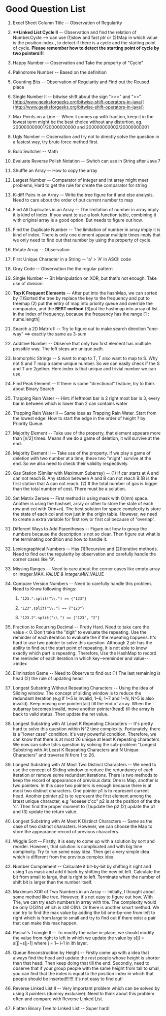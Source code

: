 # Good Question List

1. Excel Sheet Column Title  -- Observation of Regularity

2. **\*\*Linked List Cycle II** -- Observation and find the relation of Number.Cycle --&gt; can use  \(1\)slow and fast ptr or \(2\)Map in which value is the position index ,  to detect if there is a cycle and the starting point of cycle. **Please remember how to detect the starting point of cycle by two pointers!!!**

3. Happy Number -- Observation and Take the property of "Cycle"

4. Palindrome Number -- Based on the definition

5. Counting Bits -- Observation of Regularity and Find out the Reused place

6. Single Number II -- bitwise shift about the sign "&gt;&gt;&gt;" and "&gt;&gt;" [http://www.geeksforgeeks.org/bitwise-shift-operators-in-java/](http://www.geeksforgeeks.org/bitwise-shift-operators-in-java/)

7. Max Points on a Line -- When it comes up with fraction, keep it in the lowest term might be the best choice without any distortion, eg. 200000000001/20000000000   and   200000000002/20000000001

8. Ugly Number -- Observation and try not to directly solve the question in a fastest way, try brute force method first.

9. Bulb Switcher -- Math

10. Evaluate Reverse Polish Notation -- Switch can use in String after Java 7

11. Shuffle an Array -- How to copy the array

12. Largest Number -- Comparator of Integer and int array might meet problems,    Hard to get the rule for create the comparator for string

13. K-diff Pairs in an Array -- Write the tree figure for if and else analysis. Need to care about the order of put current number to map

14. Find All Duplicates in an Array -- The limitation of number in array imply it is kind of index. If you want to use a look function table, combining it with original array is a good option. But needs to figure out how.

15. Find the Duplicate Number -- The limitation of number in array imply it is kind of index. There is only one element appear multiple times imply that we only need to find out that number by using the property of cycle.

16. Rotate Array -- Observation

17. First Unique Character in a String --   'a' &gt; 'A'  in ASCII code

18. Gray Code -- Observation the the regular pattern

19. Single Number -- Bit Manipulation on XOR, but that's not enough. Take use of division.

20. **Top K Frequent Elements** -- After put into the hashMap, we can sorted by \(1\)Sorted the tree by replace the key to the frequency and put to treemap \(2\) put the entry of map into priority queue and override the comparator, and the **BEST method** \(3\)put the hashmap into array of list in the index of frequency, because the frequency has the range \[1 : nums.length\]

21. Search a 2D Matrix II -- Try to figure out to make search direction "one-way" ==&gt; exactly the same as 3-sum

22. Additive Number -- Observe that only two first element has multiple possible way. The left steps are unique path.

23. Isomorphic Strings -- S want to map to T, T also want to map to S. Why not S and T map a same unique number. So we can easily check if the S and T are 2gether. Here index is that unique and trivial number we can use.

24. Find Peak Element -- If there is some "directional" feature, try to think about Binary Search

25. Trapping Rain Water -- Hint: if leftmost bar is 2 right most bar is 3, every bar in between which is lower than 2 can contains water

26. Trapping Rain Water II -- Same idea as Trapping Rain Water. Start from the lowest edge. How to start the edge in the order of height ? by Priority Queue.

27. Majority Element -- Take use of the property, that element appears more than \[n/2\] times. Means if we do a game of deletion, it will survive at the end.

28. Majority Element II -- Take use of the property. If we play a game of deletion with two number at a time, these two "might" survive at the end. So we also need to check their validity respectively.

29. Gas Station \(Similar with Maximum Subarray\) -- \(1\) If car starts at A and can not reach B. Any station between A and B can not reach B.\(B is the first station that A can not reach. \(2\) If the total number of gas is bigger than the total number of cost. There must be a solution.

30. Set Matrix Zeroes -- First method is using mask with O\(mn\) space. Another is using the hashset, array or other to store the state of each row and col with O\(m+n\). The best solution for space complexity is store the state of each col and row just in the origin table.  However, we need to create a extra variable for first row or first col because of "overlap".

31. Different Ways to Add Parentheses -- Figure out how to group the numbers because the description is not so clear. Then figure out what is the terminating condition and how to handle it.

32. Lexicographical Numbers -- Has \(1\)Recursive and \(2\)Iterative methods. Need to find out the regularity by observation and carefully handle the corner cases like '9'.

33. Missing Ranges -- Need to care about the corner cases like empty array or Integer.MAX\__VALUE & Integer.MIN_\_VALUE

34. Compare Version Numbers -- Need to carefully handle this problem. Need to Know following things:

    1. `"123.".split("\\.") == {"123"}`

    2. `"123".split("\\.") == {"123"}`

    3. `"123.2".split("\\.") == {"123", "2"}`

35. Fraction to Recurring Decimal -- Pretty Hard. Need to take care the value &lt; 0. Don't take the "digit" to evaluate the repeating. Use the reminder of each iteration to evaluate the if the repeating happens. It's hard to use two pointer to solve this question. Although 2 ptr has the ability to find out the start point of repeating, it is not able to know exactly which part is repeating. Therefore, Use the HashMap to record the reminder of each iteration in which key--&gt;reminder   and  value--&gt;index

36. Elimination Game -- Need to Observe to find out \(1\) The last remaining is head \(2\) the rule of updating head

37. Longest Substring Without Repeating Characters -- Using the idea of Sliding window. The concept of sliding window is to reduce the redundant iteration \(e.g if 1~5 is invalid, 1~6, 1~7 and 1~N, N&gt;5 is also invalid\). Keep moving one pointer\(tail\) till the end of array. When the subarray becomes invalid, move another pointer\(head\) till the array is back to valid status. Then update the ret value.

38. Longest Substring with At Least K Repeating Characters -- It's pretty hard to solve this question within N^2 time complexity. Fortunately, there is a "lower case" condition. It's very powerful condition. Therefore, we can know that there is at most 26 unique at least K repeating characters. We now can solve tshis question by solving the sub-problem "Longest Substring with At Least K Repeating Characters and N Unique Characters" and traverse N from 1 to 26.

39. Longest Substring with At Most Two Distinct Characters -- We need to use the concept of Sliding window to reduce the redundancy of each iteration or remove some redundant iterations. There is two methods to keep the record of appearance of previous data: One is Map, another is two pointers. In this case two pointers is enough because there is at most two distinct characters. One pointer p1 is to represent current head. Another pointer p2 is to represent the first element among the latest unique character, e.g "eceeee'c'cc" p2 is at the position of the the 'c'. Then find the proper moment to \(1\)update the p2 \(2\) update the p1 and \(3\) update the return value.

40. Longest Substring with At Most K Distinct Characters -- Same as the case of two distinct characters. However, we can choose the Map to store the appearance record of previous characters.

41. Wiggle Sort -- Firstly, it is easy to come up with a solution by sort and reorder. However, that solution is complicated and with big time complexity. Try to run some easy idea. Then get a very simple idea which is different from the previous complex idea.

42. Number Complement -- Calculate it bit-by-bit by shifting it right and using 1 as mask and add it back by shifting the new bit left. Calculate the bit from small to large, that is right to left. Terminate when the number of shift bit is larger than the number itself.

43. Maximum XOR of Two Numbers in an Array -- Initially, I thought about some method like tree. However, it's not easy to figure out how. With Trie, we can try each numbers in array with trie. The complexity would be only O\(31N\) which is still O\(N\). Or there is another smart method. We can try to find the max value by adding the bit one-by-one from left to right which is from large to small and try to find out if there exist a pair that can make this max happen.

44. Pascal's Triangle II -- To modify the value in-place, we should modify the value from right to left in which we update the value by s\[j\] = s\[j\]+s\[j-1\]  where j = 1~ i-1  in ith layer.

45. Queue Reconstruction by Height -- Firstly come up with a idea that always find the head and update the rest people whose height is shorter than that head. Then keep doing that till the end.  Secondly, need to observe that if your group people with the same height from tall to small, you can find that the index is equal to the position index in which that people should be inserted!!!!!! It's not easy to find out!

46. Reverse Linked List II -- Very important problem which can be solved by using 3 pointers \(dummy exclusive\). Need to think about this problem often and compare with Reverse Linked List.

47. Flatten Binary Tree to Linked List -- Super hard! 



